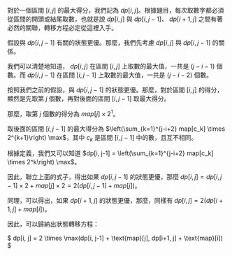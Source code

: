 對於一個區間 $[i, j]$ 的最大得分，我們記為 $dp[i, j]$。根據題目，每次取數字都必須從區間的開頭或結尾取數，也就是說 $dp[i, j]$ 與 $dp[i, j-1]$、 $dp[i+1, j]$ 之間有著必然的關聯，轉移方程必定從這裡入手。

假設與 $dp[i, j-1]$ 有關的狀態更優。那麼，我們先考慮 $dp[i, j]$ 與 $dp[i, j-1]$ 的關係。

我們可以清楚地知道， $dp[i, j]$ 在區間 $[i, j]$ 上取數的最大值，一共是 $(j-i-1)$ 個數。而 $dp[i, j-1]$ 在區間 $[i, j-1]$ 上取數的最大值，一共是 $(j-i-2)$ 個數。

按照我們之前的假設，與 $dp[i, j-1]$ 的狀態更優。那麼，對於區間 $[i, j]$ 的得分，顯然是先取第 $j$ 個數，再對後面的區間 $[i, j-1]$ 取最大得分。

那麼，取第 $j$ 個數的得分為 $map[j] \times 2^1$。

取後面的區間 $[i, j-1]$ 的最大得分為 $\left(\sum_{k=1}^{j-i+2} map[c_k] \times 2^{k+1}\right) \max$，其中 $c_k$ 是區間 $[i, j-1]$ 中的數，且互不相同。

根據定義，我們又可以知道 $dp[i, j-1] = \left(\sum_{k=1}^{j-i+2} map[c_k] \times 2^k\right) \max$。

因此，聯立上面的式子，得出如果 $dp[i, j-1]$ 的狀態更優，那麼 $dp[i, j] = dp[i, j-1] \times 2 + map[j] \times 2 = 2(dp[i, j-1] + map[j])$。

同理，可以得出，如果 $dp[i+1, j]$ 的狀態更優，那麼，同樣有 $dp[i, j] = 2(dp[i+1, j] + map[i])$。

因此，可以歸納出狀態轉移方程：

$ dp[i, j] = 2 \times \max(dp[i, j-1] + \text{map}[j], dp[i+1, j] + \text{map}[i]) $


